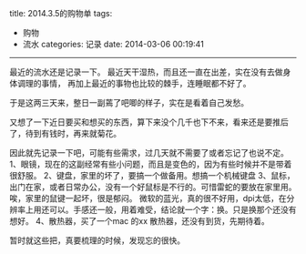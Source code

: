 title: 2014.3.5的购物单
tags: 
- 购物
- 流水
categories: 记录
date: 2014-03-06 00:19:41
---

最近的流水还是记录一下。
最近天干湿热，而且还一直在出差，实在没有去做身体调理的事情， 再加上最近的事物也比较的棘手，连睡眠都不好了。

于是这两三天来，整日一副蔫了吧唧的样子，实在是看着自己发愁。

又想了一下近日要买和想买的东西，算下来没个几千也下不来，看来还是要推后了，待到有钱时，再来就菊花。
<!--more-->
因此就先记录一下吧，可能有些需求，过几天就不需要了或者忘记了也说不定。
1、眼镜，现在的这副经常有些小问题，而且是变色的，因为有些时候并不是带着很舒服。
2、键盘，家里的坏了，要搞一个做备用。想搞一个机械键盘
3、鼠标，出门在家，或者日常办公，没有一个好鼠标是不行的。可惜雷蛇的要放在家里用。唉，家里的鼠键一起坏，很是郁闷。 微软的蓝光，真的很不好用，dpi太低，在分辨率上用还可以。手感还一般，用着难受，结论就一个字：换。只是换那个还没有想好。
4、散热器，买了一个mac 的xx 散热器，还没有到货，先期待着。

暂时就这些把，真要梳理的时候，发现忘的很快。